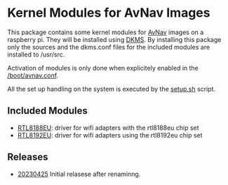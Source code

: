 Kernel Modules for AvNav Images
===============================
This package contains some kernel modules for [AvNav](https://www.wellenvogel.net/software/avnav/docs/install.html?lang=en#h2:AvNavImagesnamedHeadlessinthepast) images on a raspberry pi.
They will be installed using [DKMS](https://manpages.ubuntu.com/manpages/bionic/man8/dkms.8.html).
By installing this package only the sources and the dkms.conf files for the included modules are installed to /usr/src.

Activation of modules is only done when explicitely enabled in the [/boot/avnav.conf](https://www.wellenvogel.net/software/avnav/docs/install.html?lang=en#preparation).

All the set up handling on the system is executed by the [setup.sh](setup.sh) script.

Included Modules
----------------
  * [RTL8188EU](https://github.com/lwfinger/rtl8188eu/): driver for wifi adapters with the rtl8188eu chip set
  * [RTL8192EU](https://github.com/Mange/rtl8192eu-linux-driver): driver for wifi adapters using the rtl8192eu chip set

Releases
--------
  * [20230425](../../releases/tag/20230425)
    Initial relasese after renaminng.  
